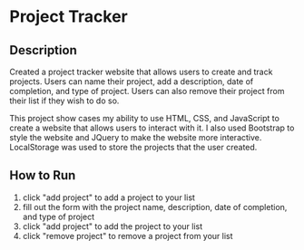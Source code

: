 # Project Tracker

## Description
Created a project tracker website that allows users to create and track projects. Users can name their project, add a description, date of completion, and type of project. Users can also remove their project from their list if they wish to do so.

This project show cases my ability to use HTML, CSS, and JavaScript to create a website that allows users to interact with it. I also used Bootstrap to style the website and JQuery to make the website more interactive. LocalStorage was used to store the projects that the user created.

## How to Run
1. click "add project" to add a project to your list
2. fill out the form with the project name, description, date of completion, and type of project
3. click "add project" to add the project to your list
4. click "remove project" to remove a project from your list